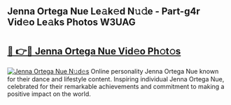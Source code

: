 ## Jenna Ortega Nue Le𝚊k𝚎d N𝚞𝚍e - Part-g4r Vid𝚎o Le𝚊ks Photos W3UAG

# <h2><a href="http://fb2cxq5.evod.top/?m=Jenna+Ortega+Nue">🔗 👉🔴 Jenna Ortega Nue Vid𝚎o Ph𝚘t𝚘s</a></h2>

[![Jenna Ortega Nue N𝚞d𝚎s](https://i.imgur.com/8V9OHl7.gif)](http://fb2cxq5.evod.top/?m=Jenna+Ortega+Nue)
Online personality Jenna Ortega Nue known for their dance and lifestyle content. Inspiring individual Jenna Ortega Nue, celebrated for their remarkable achievements and commitment to making a positive impact on the world. 
